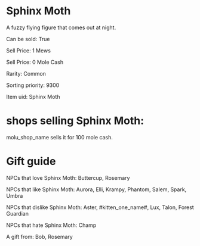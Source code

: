 # Sphinx Moth

A fuzzy flying figure that comes out at night.

Can be sold: True

Sell Price: 1 Mews

Sell Price: 0 Mole Cash

Rarity: Common

Sorting priority: 9300

Item uid: Sphinx Moth

# shops selling Sphinx Moth:

molu_shop_name sells it for 100 mole cash.

# Gift guide

NPCs that love Sphinx Moth: Buttercup, Rosemary

NPCs that like Sphinx Moth: Aurora, Elli, Krampy, Phantom, Salem, Spark, Umbra

NPCs that dislike Sphinx Moth: Aster, #kitten_one_name#, Lux, Talon, Forest Guardian

NPCs that hate Sphinx Moth: Champ

A gift from: Bob, Rosemary